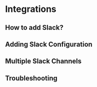 # Integrations

## How to add Slack?

## Adding Slack Configuration

## Multiple Slack Channels

## Troubleshooting



